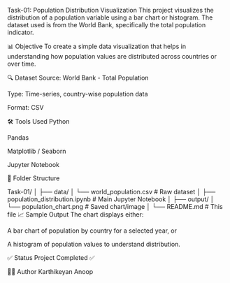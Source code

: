 Task-01: Population Distribution Visualization
This project visualizes the distribution of a population variable using a bar chart or histogram. The dataset used is from the World Bank, specifically the total population indicator.

📊 Objective
To create a simple data visualization that helps in understanding how population values are distributed across countries or over time.

🔍 Dataset
Source: World Bank - Total Population

Type: Time-series, country-wise population data

Format: CSV

🛠️ Tools Used
Python

Pandas

Matplotlib / Seaborn

Jupyter Notebook

📁 Folder Structure

Task-01/
│
├── data/
│   └── world_population.csv   # Raw dataset
│
├── population_distribution.ipynb  # Main Jupyter Notebook
│
├── output/
│   └── population_chart.png   # Saved chart/image
│
└── README.md                  # This file
📈 Sample Output
The chart displays either:

A bar chart of population by country for a selected year, or

A histogram of population values to understand distribution.


✅ Status
Project Completed ✅

🙋‍♂️ Author
Karthikeyan Anoop

